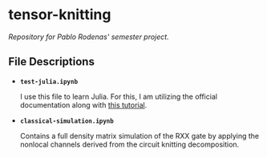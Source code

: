 # tensor-knitting

*Repository for Pablo Rodenas' semester project.*

## File Descriptions

- **`test-julia.ipynb`**
  
  I use this file to learn Julia. For this, I am utilizing the official documentation along with [this tutorial](https://github.com/mtfishman/ITensorTutorials.jl/blob/main/presentation/presentation.pdf). 

- **`classical-simulation.ipynb`**
  
  Contains a full density matrix simulation of the RXX gate by applying the nonlocal channels derived from the circuit knitting decomposition.

